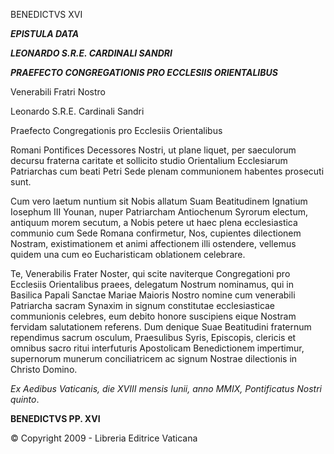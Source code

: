 BENEDICTVS XVI

***EPISTULA DATA***

***LEONARDO S.R.E. CARDINALI SANDRI***

***PRAEFECTO CONGREGATIONIS PRO ECCLESIIS ORIENTALIBUS***

Venerabili Fratri Nostro

Leonardo S.R.E. Cardinali Sandri

Praefecto Congregationis pro Ecclesiis Orientalibus

Romani Pontifices Decessores Nostri, ut plane liquet, per saeculorum decursu fraterna caritate et sollicito studio Orientalium Ecclesiarum Patriarchas cum beati Petri Sede plenam communionem habentes prosecuti sunt.

Cum vero laetum nuntium sit Nobis allatum Suam Beatitudinem Ignatium Iosephum III Younan, nuper Patriarcham Antiochenum Syrorum electum, antiquum morem secutum, a Nobis petere ut haec plena ecclesiastica communio cum Sede Romana confirmetur, Nos, cupientes dilectionem Nostram, existimationem et animi affectionem illi ostendere, vellemus quidem una cum eo Eucharisticam oblationem celebrare.

Te, Venerabilis Frater Noster, qui scite naviterque Congregationi pro Ecclesiis Orientalibus praees, delegatum Nostrum nominamus, qui in Basilica Papali Sanctae Mariae Maioris Nostro nomine cum venerabili Patriarcha sacram Synaxim in signum constitutae ecclesiasticae communionis celebres, eum debito honore suscipiens eique Nostram fervidam salutationem referens. Dum denique Suae Beatitudini fraternum rependimus sacrum osculum, Praesulibus Syris, Episcopis, clericis et omnibus sacro ritui interfuturis Apostolicam Benedictionem impertimur, supernorum munerum conciliatricem ac signum Nostrae dilectionis in Christo Domino.

*Ex Aedibus Vaticanis, die XVIII mensis Iunii, anno MMIX, Pontificatus Nostri quinto*.

**BENEDICTVS PP. XVI**

© Copyright 2009 - Libreria Editrice Vaticana